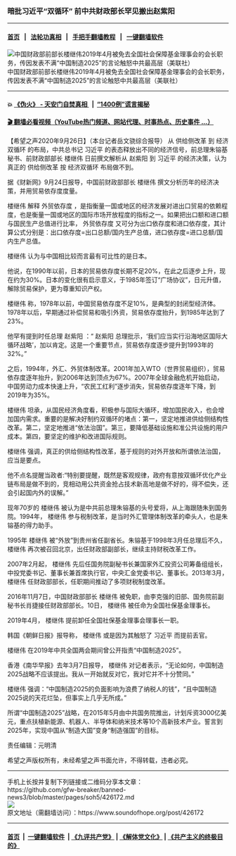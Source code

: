 ### 暗批习近平“双循环” 前中共财政部长罕见搬出赵紫阳
------------------------

#### [首页](https://github.com/gfw-breaker/banned-news3/blob/master/README.md) &nbsp;&nbsp;|&nbsp;&nbsp; [法轮功真相](https://github.com/begood0513/basic/blob/master/README.md)  &nbsp;&nbsp;|&nbsp;&nbsp; [手把手翻墙教程](https://github.com/gfw-breaker/guides/wiki)  &nbsp;&nbsp;|&nbsp;&nbsp; [一键翻墙软件](https://github.com/gfw-breaker/nogfw/blob/master/README.md)  



<div><img alt="中国财政部前部长楼继伟2019年4月被免去全国社会保障基金理事会的会长职务，传因发表不满“中国制造2025”的言论触怒中共最高层（美联社）" src="https://img.soundofhope.org/2020-09/0eacc9c6-5a10-45af-bc79-bb3d8fcf3531-1601165273344.jpeg"/>
<br/><figcaption class="caption">
 中国财政部前部长楼继伟2019年4月被免去全国社会保障基金理事会的会长职务，传因发表不满“中国制造2025”的言论触怒中共最高层（美联社）
</figcaption></div><hr/>

#### 💥 [《伪火》 - 天安门自焚真相 ](http://158.247.195.190:10000/videos/blog/weihuo.html)&nbsp; |&nbsp; [“1400例”谎言揭秘  ](http://158.247.195.190:10000/videos/blog/jiexi1400.html)

#### [ 🎬  翻墙必看视频（YouTube热门频道、网站代理、时事热点、历史事件 ...）](https://github.com/gfw-breaker/links/blob/master/banned.md)

<div><div class="Content__Wrapper sc-1bvya0-0 grZQxZ">
 <p class="meta-top">
  <span class="meta">
   【希望之声2020年9月26日】（本台记者岳文骁综合报导）
  </span>
  从
  <ok href="/term/384946">
   供给侧改革
  </ok>
  到
  <ok href="/term/370384">
   经济双循环
  </ok>
  的布局，中共总书记
  <ok href="/term/1063">
   习近平
  </ok>
  的表态释放出不同的经济信号，前总理朱镕基秘书、前财政部部长
  <ok href="/term/14415">
   楼继伟
  </ok>
  日前撰文解析从
  <ok href="/term/4482">
   赵紫阳
  </ok>
  到
  <ok href="/term/1063">
   习近平
  </ok>
  的经济决策，认为真正的
  <ok href="/term/384946">
   供给侧改革
  </ok>
  按
  <ok href="/term/370384">
   经济双循环
  </ok>
  布局做不到。
 </p>
 <p>
  据《财新网》9月24日报导，中国前财政部部长
  <ok href="/term/14415">
   楼继伟
  </ok>
  撰文分析历年的经济决策，并用贸易依存度度量。
 </p>
 <div class="AD_Embed__Wrap-sc-1xslmin-0 igMuqX module desktop">
  <div>
  </div>
 </div>
 <p>
  <ok href="/term/14415">
   楼继伟
  </ok>
  解释
  <ok href="/term/342577">
   外贸依存度
  </ok>
  ，是指衡量一国或地区的经济发展对进出口贸易的依赖程度，也是衡量一国或地区的国际市场开放程度的指标之一。如果把出口额和进口额与国民生产总值进行比率，
  <ok href="/term/342577">
   外贸依存度
  </ok>
  又可分为出口依存度和进口依存度，其计算公式分别是：出口依存度=出口总额/国内生产总值，进口依存度=进口总额/国内生产总值。
 </p>
 <p>
  <ok href="/term/14415">
   楼继伟
  </ok>
  认为与中国相比较而言最有可比性的是日本。
 </p>
 <p>
  他说，在1990年以前，日本的贸易依存度长期不足20%，在此之后逐步上升，现在约为30%。日本的变化很有启示意义，于1985年签订“广场协议”，日元升值，解除贸易保护，更为尊重知识产权。
 </p>
 <p>
  <ok href="/term/14415">
   楼继伟
  </ok>
  称，1978年以前，中国贸易依存度不足10%，是典型的封闭型经济体。1978年以后，早期通过补偿贸易和吸引外资，贸易依存度抬升，到1985年达到了23%。
 </p>
 <p>
  他罕有提到时任总理
  <ok href="/term/4482">
   赵紫阳
  </ok>
  ：“
  <ok href="/term/4482">
   赵紫阳
  </ok>
  总理批示，‘我们应当实行沿海地区国际大循环战略’，加以肯定。这是一个重要节点，贸易依存度逐步提升到1993年的32%。”
 </p>
 <p>
  之后，1994年，外汇、外贸体制改革。2001年加入WTO（世界贸易组织），贸易依存度逐年抬升，到2006年达到顶点为67%。2007年全球金融危机开始启动，中国劳动力成本快速上升，“农民工红利”逐步消失，贸易依存度逐年下降，到2019年为35%。
 </p>
 <p>
  <ok href="/term/14415">
   楼继伟
  </ok>
  坦承，从国民经济角度看，积极参与国际大循环，增加国民收入，也会增加国内需求。重要的是解决好制约双循环的堵点：第一，坚定地推进供给侧结构性改革。第二，坚定地推进“依法治国”。第三，要降低基础设施和准公共设施的用户成本。第四，要坚定的维护和改进国际规则。
 </p>
 <p>
  <ok href="/term/14415">
   楼继伟
  </ok>
  强调，真正的供给侧结构性改革，基于规则的对外开放和所谓依法治国，应当是要点。
 </p>
 <p>
  他不点名提醒当政者:“特别要提醒，既然是客观规律，政府有意按双循环优化产业链布局是做不到的，竞相动用公共资金抢占技术新高地是做不好的，得不偿失，还会引起国内外的误解。”
 </p>
 <p>
  现年70岁的
  <ok href="/term/14415">
   楼继伟
  </ok>
  被认为是中共前总理朱镕基的头号爱将，从上海跟随朱到国务院。1994年，
  <ok href="/term/14415">
   楼继伟
  </ok>
  参与税制改革，是当时外汇管理体制改革的牵头人，也是朱镕基的得力助手。
 </p>
 <p>
  1995年
  <ok href="/term/14415">
   楼继伟
  </ok>
  被“外放”到贵州省任副省长。朱镕基于1998年3月任总理后不久，
  <ok href="/term/14415">
   楼继伟
  </ok>
  再次被召回北京，出任财政部副部长，继续主持财税改革工作。
 </p>
 <p>
  2007年2月起，
  <ok href="/term/14415">
   楼继伟
  </ok>
  先后任国务院副秘书长兼国家外汇投资公司筹备组组长，中投党委书记、董事长兼首席执行官，中央汇金党委书记、董事长。2013年3月，
  <ok href="/term/14415">
   楼继伟
  </ok>
  任财政部部长，任职期间推动了多项财税制度改革。
 </p>
 <div class="AD_Embed__Wrap-sc-1xslmin-0 igMuqX module desktop">
  <div>
  </div>
 </div>
 <p>
  2016年11月7日，中国财政部部长
  <ok href="/term/14415">
   楼继伟
  </ok>
  被免职，由李克强的旧部、国务院前副秘书长肖捷接任财政部部长。10日，
  <ok href="/term/14415">
   楼继伟
  </ok>
  被任命为全国社保基金理事长。
 </p>
 <p>
  2019年4月，
  <ok href="/term/14415">
   楼继伟
  </ok>
  提前卸任全国社保基金理事会理事长一职。
 </p>
 <p>
  韩国《朝鲜日报》报导称，
  <ok href="/term/14415">
   楼继伟
  </ok>
  或是因为其触怒了
  <ok href="/term/1063">
   习近平
  </ok>
  而提前丢官。
 </p>
 <p>
  <ok href="/term/14415">
   楼继伟
  </ok>
  在2019年中共全国两会期间曾公开指责“中国制造2025”。
 </p>
 <p>
  香港《南华早报》去年3月7日报导，
  <ok href="/term/14415">
   楼继伟
  </ok>
  对记者表示，“无论如何，中国制造2025战略不应该提出。我从一开始就反对它，我对它并不十分赞同。”
 </p>
 <p>
  <ok href="/term/14415">
   楼继伟
  </ok>
  强调：“中国制造2025的负面影响为浪费了纳税人的钱”，“且中国制造2025说的天花烂坠，但事实上几乎无所成。”
 </p>
 <p>
  所谓“中国制造2025”战略，在2015年5月由中共国务院推出，计划斥资3000亿美元，重点扶植新能源、机器人、半导体和纳米技术等10个高新技术产业。誓言到2025年，实现中国从“制造大国”变身“制造强国”的目标。
 </p>
 <p class="meta-btm">
  责任编辑：元明清
 </p>
 <p class="meta-btm">
  希望之声版权所有，未经希望之声书面允许，不得转载，违者必究。
 </p>
</div>
</div>
<hr/>
手机上长按并复制下列链接或二维码分享本文章：<br/>
https://github.com/gfw-breaker/banned-news3/blob/master/pages/soh5/426172.md <br/>
<a href='https://github.com/gfw-breaker/banned-news3/blob/master/pages/soh5/426172.md'><img src='https://github.com/gfw-breaker/banned-news3/blob/master/pages/soh5/426172.md.png'/></a> <br/>
原文地址（需翻墙访问）：https://www.soundofhope.org/post/426172


------------------------
#### [首页](https://github.com/gfw-breaker/banned-news3/blob/master/README.md) &nbsp;|&nbsp; [一键翻墙软件](https://github.com/gfw-breaker/nogfw/blob/master/README.md) &nbsp;| [《九评共产党》](https://github.com/gfw-breaker/9ping.md/blob/master/README.md#九评之一评共产党是什么) | [《解体党文化》](https://github.com/gfw-breaker/jtdwh.md/blob/master/README.md) | [《共产主义的终极目的》](https://github.com/gfw-breaker/gczydzjmd.md/blob/master/README.md)


<img src='http://gfw-breaker.win/banned-news3/pages/soh5/426172.md' width='0px' height='0px'/>